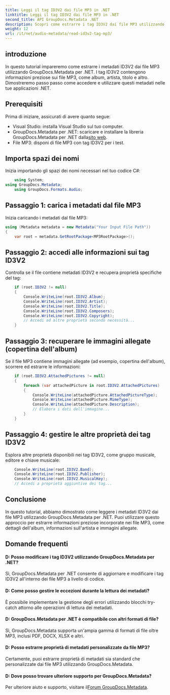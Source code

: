 ```yaml
---
title: Leggi il tag ID3V2 dai file MP3 in .NET
linktitle: Leggi il tag ID3V2 dai file MP3 in .NET
second_title: API GroupDocs.Metadata .NET
description: Scopri come estrarre i tag ID3V2 dai file MP3 utilizzando GroupDocs.Metadata per .NET. Accedi ad album, artista e altro in modo programmatico.
weight: 12
url: /it/net/audio-metadata/read-id3v2-tag-mp3/
---
```

## introduzione
In questo tutorial impareremo come estrarre i metadati ID3V2 dai file MP3 utilizzando GroupDocs.Metadata per .NET. I tag ID3V2 contengono informazioni preziose sui file MP3, come album, artista, titolo e altro. Dimostreremo passo passo come accedere e utilizzare questi metadati nelle tue applicazioni .NET.
## Prerequisiti
Prima di iniziare, assicurati di avere quanto segue:
- Visual Studio: installa Visual Studio sul tuo computer.
-  GroupDocs.Metadata per .NET: scaricare e installare la libreria GroupDocs.Metadata per .NET dalla[sito web](https://releases.groupdocs.com/metadata/net/).
- File MP3: disponi di file MP3 con tag ID3V2 per i test.

## Importa spazi dei nomi
Inizia importando gli spazi dei nomi necessari nel tuo codice C#:
```csharp
    using System;
using GroupDocs.Metadata;
    using GroupDocs.Formats.Audio;
```
## Passaggio 1: carica i metadati dal file MP3
Inizia caricando i metadati dal file MP3:
```csharp
using (Metadata metadata = new Metadata("Your Input File Path"))
{
    var root = metadata.GetRootPackage<MP3RootPackage>();
```
## Passaggio 2: accedi alle informazioni sui tag ID3V2
Controlla se il file contiene metadati ID3V2 e recupera proprietà specifiche del tag:
```csharp
    if (root.ID3V2 != null)
    {
        Console.WriteLine(root.ID3V2.Album);
        Console.WriteLine(root.ID3V2.Artist);
        Console.WriteLine(root.ID3V2.Title);
        Console.WriteLine(root.ID3V2.Composers);
        Console.WriteLine(root.ID3V2.Copyright);
        // Accedi ad altre proprietà secondo necessità...
    }
```
## Passaggio 3: recuperare le immagini allegate (copertina dell'album)
Se il file MP3 contiene immagini allegate (ad esempio, copertina dell'album), scorrere ed estrarre le informazioni:
```csharp
    if (root.ID3V2.AttachedPictures != null)
    {
        foreach (var attachedPicture in root.ID3V2.AttachedPictures)
        {
            Console.WriteLine(attachedPicture.AttachedPictureType);
            Console.WriteLine(attachedPicture.MimeType);
            Console.WriteLine(attachedPicture.Description);
            // Elabora i dati dell'immagine...
        }
    }
```
## Passaggio 4: gestire le altre proprietà dei tag ID3V2
Esplora altre proprietà disponibili nei tag ID3V2, come gruppo musicale, editore e chiave musicale:
```csharp
    Console.WriteLine(root.ID3V2.Band);
    Console.WriteLine(root.ID3V2.Publisher);
    Console.WriteLine(root.ID3V2.MusicalKey);
    // Accedi a proprietà aggiuntive dei tag...
```

## Conclusione
In questo tutorial, abbiamo dimostrato come leggere i metadati ID3V2 dai file MP3 utilizzando GroupDocs.Metadata per .NET. Puoi utilizzare questo approccio per estrarre informazioni preziose incorporate nei file MP3, come dettagli dell'album, informazioni sull'artista e immagini allegate.

## Domande frequenti
#### D: Posso modificare i tag ID3V2 utilizzando GroupDocs.Metadata per .NET?
Sì, GroupDocs.Metadata per .NET consente di aggiornare e modificare i tag ID3V2 all'interno dei file MP3 a livello di codice.
#### D: Come posso gestire le eccezioni durante la lettura dei metadati?
È possibile implementare la gestione degli errori utilizzando blocchi try-catch attorno alle operazioni di lettura dei metadati.
#### D: GroupDocs.Metadata per .NET è compatibile con altri formati di file?
Sì, GroupDocs.Metadata supporta un'ampia gamma di formati di file oltre MP3, inclusi PDF, DOCX, XLSX e altri.
#### D: Posso estrarre proprietà di metadati personalizzate da file MP3?
Certamente, puoi estrarre proprietà di metadati sia standard che personalizzate dai file MP3 utilizzando GroupDocs.Metadata.
#### D: Dove posso trovare ulteriore supporto per GroupDocs.Metadata?
 Per ulteriore aiuto e supporto, visitare il[Forum GroupDocs.Metadata](https://forum.groupdocs.com/c/metadata/14).